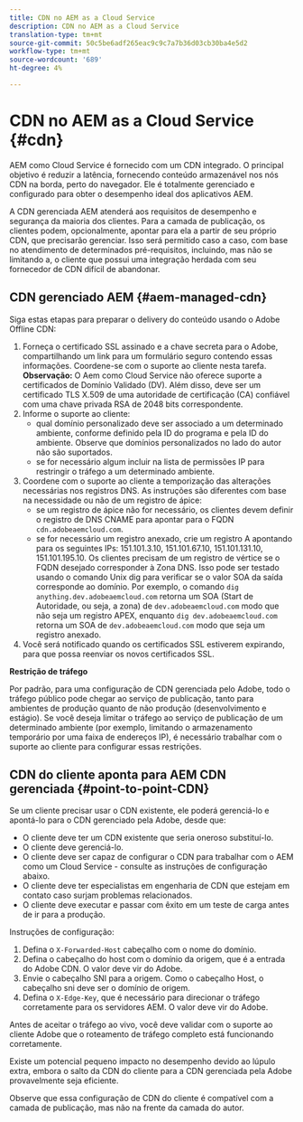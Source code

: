 ```yaml
---
title: CDN no AEM as a Cloud Service
description: CDN no AEM as a Cloud Service
translation-type: tm+mt
source-git-commit: 50c5be6adf265eac9c9c7a7b36d03cb30ba4e5d2
workflow-type: tm+mt
source-wordcount: '689'
ht-degree: 4%

---
```



# CDN no AEM as a Cloud Service {#cdn}

AEM como Cloud Service é fornecido com um CDN integrado. O principal objetivo é reduzir a latência, fornecendo conteúdo armazenável nos nós CDN na borda, perto do navegador. Ele é totalmente gerenciado e configurado para obter o desempenho ideal dos aplicativos AEM.

A CDN gerenciada AEM atenderá aos requisitos de desempenho e segurança da maioria dos clientes. Para a camada de publicação, os clientes podem, opcionalmente, apontar para ela a partir de seu próprio CDN, que precisarão gerenciar. Isso será permitido caso a caso, com base no atendimento de determinados pré-requisitos, incluindo, mas não se limitando a, o cliente que possui uma integração herdada com seu fornecedor de CDN difícil de abandonar.

## CDN gerenciado AEM  {#aem-managed-cdn}

Siga estas etapas para preparar o delivery do conteúdo usando o Adobe Offline CDN:

1. Forneça o certificado SSL assinado e a chave secreta para o Adobe, compartilhando um link para um formulário seguro contendo essas informações. Coordene-se com o suporte ao cliente nesta tarefa.
   **Observação:** O Aem como Cloud Service não oferece suporte a certificados de Domínio Validado (DV). Além disso, deve ser um certificado TLS X.509 de uma autoridade de certificação (CA) confiável com uma chave privada RSA de 2048 bits correspondente.
1. Informe o suporte ao cliente:
   * qual domínio personalizado deve ser associado a um determinado ambiente, conforme definido pela ID do programa e pela ID do ambiente. Observe que domínios personalizados no lado do autor não são suportados.
   * se for necessário algum incluir na lista de permissões IP para restringir o tráfego a um determinado ambiente.
1. Coordene com o suporte ao cliente a temporização das alterações necessárias nos registros DNS. As instruções são diferentes com base na necessidade ou não de um registro de ápice:
   * se um registro de ápice não for necessário, os clientes devem definir o registro de DNS CNAME para apontar para o FQDN `cdn.adobeaemcloud.com`.
   * se for necessário um registro anexado, crie um registro A apontando para os seguintes IPs: 151.101.3.10, 151.101.67.10, 151.101.131.10, 151.101.195.10. Os clientes precisam de um registro de vértice se o FQDN desejado corresponder à Zona DNS. Isso pode ser testado usando o comando Unix dig para verificar se o valor SOA da saída corresponde ao domínio. Por exemplo, o comando `dig anything.dev.adobeaemcloud.com` retorna um SOA (Start de Autoridade, ou seja, a zona) de `dev.adobeaemcloud.com` modo que não seja um registro APEX, enquanto `dig dev.adobeaemcloud.com` retorna um SOA de `dev.adobeaemcloud.com` modo que seja um registro anexado.
1. Você será notificado quando os certificados SSL estiverem expirando, para que possa reenviar os novos certificados SSL.

**Restrição de tráfego**

Por padrão, para uma configuração de CDN gerenciada pelo Adobe, todo o tráfego público pode chegar ao serviço de publicação, tanto para ambientes de produção quanto de não produção (desenvolvimento e estágio). Se você deseja limitar o tráfego ao serviço de publicação de um determinado ambiente (por exemplo, limitando o armazenamento temporário por uma faixa de endereços IP), é necessário trabalhar com o suporte ao cliente para configurar essas restrições.

## CDN do cliente aponta para AEM CDN gerenciada {#point-to-point-CDN}

Se um cliente precisar usar o CDN existente, ele poderá gerenciá-lo e apontá-lo para o CDN gerenciado pela Adobe, desde que:

* O cliente deve ter um CDN existente que seria oneroso substituí-lo.
* O cliente deve gerenciá-lo.
* O cliente deve ser capaz de configurar o CDN para trabalhar com o AEM como um Cloud Service - consulte as instruções de configuração abaixo.
* O cliente deve ter especialistas em engenharia de CDN que estejam em contato caso surjam problemas relacionados.
* O cliente deve executar e passar com êxito em um teste de carga antes de ir para a produção.

Instruções de configuração:

1. Defina o `X-Forwarded-Host` cabeçalho com o nome do domínio.
1. Defina o cabeçalho do host com o domínio da origem, que é a entrada do Adobe CDN. O valor deve vir do Adobe.
1. Envie o cabeçalho SNI para a origem. Como o cabeçalho Host, o cabeçalho sni deve ser o domínio de origem.
1. Defina o `X-Edge-Key`, que é necessário para direcionar o tráfego corretamente para os servidores AEM. O valor deve vir do Adobe.

Antes de aceitar o tráfego ao vivo, você deve validar com o suporte ao cliente Adobe que o roteamento de tráfego completo está funcionando corretamente.

Existe um potencial pequeno impacto no desempenho devido ao lúpulo extra, embora o salto da CDN do cliente para a CDN gerenciada pela Adobe provavelmente seja eficiente.

Observe que essa configuração de CDN do cliente é compatível com a camada de publicação, mas não na frente da camada do autor.
